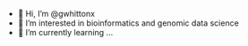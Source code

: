 - 👋 Hi, I’m @gwhittonx
- 👀 I’m interested in bioinformatics and genomic data science
- 🌱 I’m currently learning ...

<!---
gwhittonx/gwhittonx is a ✨ special ✨ repository because its `README.md` (this file) appears on your GitHub profile.
You can click the Preview link to take a look at your changes.
--->
